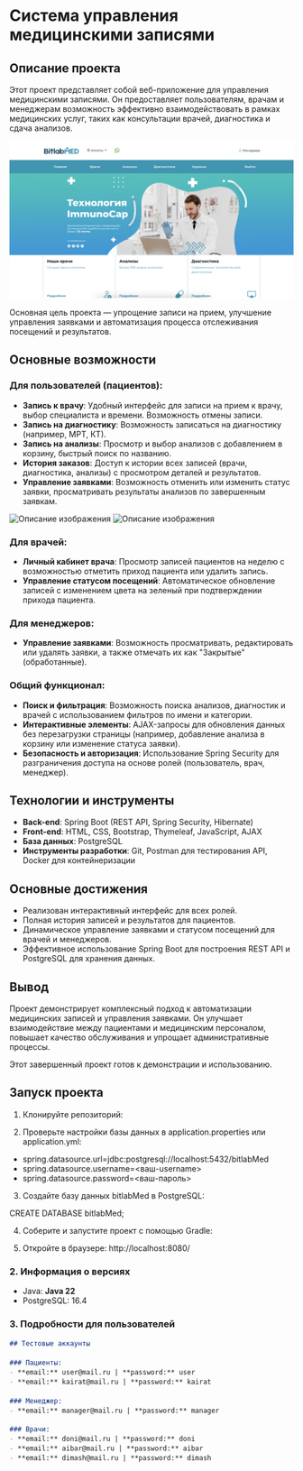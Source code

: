 # Система управления медицинскими записями

## Описание проекта
Этот проект представляет собой веб-приложение для управления медицинскими записями. Он предоставляет пользователям, врачам и менеджерам возможность эффективно взаимодействовать в рамках медицинских услуг, таких как консультации врачей, диагностика и сдача анализов.

![Описание изображения](screenshots/0.png)

Основная цель проекта — упрощение записи на прием, улучшение управления заявками и автоматизация процесса отслеживания посещений и результатов.

## Основные возможности

### Для пользователей (пациентов):
- **Запись к врачу**: Удобный интерфейс для записи на прием к врачу, выбор специалиста и времени. Возможность отмены записи.
- **Запись на диагностику**: Возможность записаться на диагностику (например, МРТ, КТ).
- **Запись на анализы**: Просмотр и выбор анализов с добавлением в корзину, быстрый поиск по названию.
- **История заказов**: Доступ к истории всех записей (врачи, диагностика, анализы) с просмотром деталей и результатов.
- **Управление заявками**: Возможность отменить или изменить статус заявки, просматривать результаты анализов по завершенным заявкам.

![Описание изображения](1.png)
![Описание изображения](2.png)



### Для врачей:
- **Личный кабинет врача**: Просмотр записей пациентов на неделю с возможностью отметить приход пациента или удалить запись.
- **Управление статусом посещений**: Автоматическое обновление записей с изменением цвета на зеленый при подтверждении прихода пациента.

### Для менеджеров:
- **Управление заявками**: Возможность просматривать, редактировать или удалять заявки, а также отмечать их как "Закрытые" (обработанные).

### Общий функционал:
- **Поиск и фильтрация**: Возможность поиска анализов, диагностик и врачей с использованием фильтров по имени и категории.
- **Интерактивные элементы**: AJAX-запросы для обновления данных без перезагрузки страницы (например, добавление анализа в корзину или изменение статуса заявки).
- **Безопасность и авторизация**: Использование Spring Security для разграничения доступа на основе ролей (пользователь, врач, менеджер).

## Технологии и инструменты
- **Back-end**: Spring Boot (REST API, Spring Security, Hibernate)
- **Front-end**: HTML, CSS, Bootstrap, Thymeleaf, JavaScript, AJAX
- **База данных**: PostgreSQL
- **Инструменты разработки**: Git, Postman для тестирования API, Docker для контейнеризации

## Основные достижения
- Реализован интерактивный интерфейс для всех ролей.
- Полная история записей и результатов для пациентов.
- Динамическое управление заявками и статусом посещений для врачей и менеджеров.
- Эффективное использование Spring Boot для построения REST API и PostgreSQL для хранения данных.

## Вывод
Проект демонстрирует комплексный подход к автоматизации медицинских записей и управления заявками. Он улучшает взаимодействие между пациентами и медицинским персоналом, повышает качество обслуживания и упрощает административные процессы.

Этот завершенный проект готов к демонстрации и использованию.




## Запуск проекта

1. Клонируйте репозиторий:

2. Проверьте настройки базы данных в application.properties или application.yml:

- spring.datasource.url=jdbc:postgresql://localhost:5432/bitlabMed
- spring.datasource.username=<ваш-username>
- spring.datasource.password=<ваш-пароль>

3. Создайте базу данных bitlabMed в PostgreSQL:

CREATE DATABASE bitlabMed;

4. Соберите и запустите проект с помощью Gradle:

5. Откройте в браузере: http://localhost:8080/



### 2. **Информация о версиях**  

- Java: **Java 22**
- PostgreSQL: 16.4

### 3. **Подробности для пользователей**  

```markdown
## Тестовые аккаунты

### Пациенты:
- **email:** user@mail.ru | **password:** user  
- **email:** kairat@mail.ru | **password:** kairat  

### Менеджер:
- **email:** manager@mail.ru | **password:** manager  

### Врачи:
- **email:** doni@mail.ru | **password:** doni  
- **email:** aibar@mail.ru | **password:** aibar  
- **email:** dimash@mail.ru | **password:** dimash  


